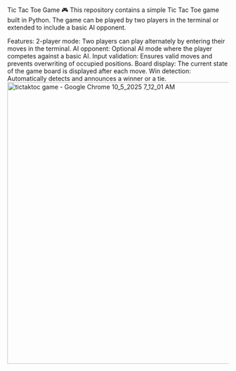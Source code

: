 Tic Tac Toe Game 🎮
This repository contains a simple Tic Tac Toe game built in Python. The game can be played by two players in the terminal or extended to include a basic AI opponent.

Features:
2-player mode: Two players can play alternately by entering their moves in the terminal.
AI opponent: Optional AI mode where the player competes against a basic AI.
Input validation: Ensures valid moves and prevents overwriting of occupied positions.
Board display: The current state of the game board is displayed after each move.
Win detection: Automatically detects and announces a winner or a tie.
<img width="1314" height="640" alt="tictaktoc game - Google Chrome 10_5_2025 7_12_01 AM" src="https://github.com/user-attachments/assets/340417dc-05c6-4f15-a2db-7869496e73e5" />
